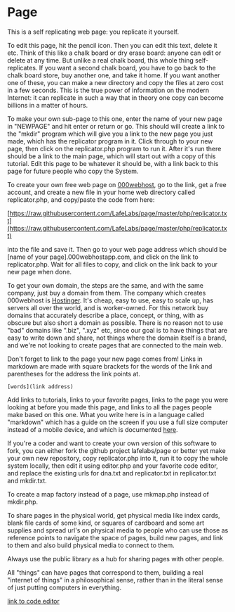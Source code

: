 # Page

This is a self replicating web page: you replicate it yourself.  

To edit this page, hit the pencil icon.  Then you can edit this text, delete it etc.  Think of this like a chalk board or dry erase board: anyone can edit or delete at any time.  But unlike a real chalk board, this whole thing self-replicates.  If you want a second chalk board, you have to go back to the chalk board store, buy another one, and take it home.  If you want another one of these, you can make a new directory and copy the files at zero cost in a few seconds.  This is the true power of information on the modern Internet: it can replicate in such a way that in theory one copy can become billions in a matter of hours.  

To make your own sub-page to this one, enter the name of your new page in "NEWPAGE" and hit enter or return or go.  This should will create a link to the "mkdir" program which will give you a link to the new page you just made, which has the replicator program in it.  Click through to your new page, then click on the replicator.php program to run it.  After it's run there should be a link to the main page, which will start out with a copy of this tutorial.  Edit this page to be whatever it should be, with a link back to this page for future people who copy the System.


To create your own free web page on [000webhost](https://www.000webhost.com/), go to the link, get a free account, and create a new file in your home web directory called replicator.php, and copy/paste the code from here:


[https://raw.githubusercontent.com/LafeLabs/page/master/php/replicator.txt](https://raw.githubusercontent.com/LafeLabs/page/master/php/replicator.txt)


into the file and save it.  Then go to your web page address which should be [name of your page].000webhostapp.com, and click on the link to replicator.php.  Wait for all files to copy, and click on the link back to your new page when done.

To get your own domain, the steps are the same, and with the same company, just buy a domain from them.  The company which creates 000webhost is [Hostinger](https://www.hostinger.com/).  It's cheap, easy to use, easy to scale up, has servers all over the world, and is worker-owned.  For this network buy domains that accurately describe a place, concept, or thing, with as obscure but also short a domain as possible. There is no reason not to use "bad" domains like ".biz", ".xyz" etc, since our goal is to have things that are easy to write down and share, not things where the domain itself is a brand, and we're not looking to create pages that are connected to the main web.  

Don't forget to link to the page your new page comes from!  Links in markdown are made with square brackets for the words of the link and parentheses for the address the link points at.  

```
[words](link address)
```

Add links to tutorials, links to your favorite pages, links to the page you were looking at before you made this page, and links to all the pages people make based on this one.  What you write here is in a language called "markdown" which has a guide on the screen if you use a full size computer instead of a mobile device, and which is documented [here](https://github.com/adam-p/markdown-here/wiki/Markdown-Cheatsheet).


If you're a coder and want to create your own version of this software to fork, you can either fork the github project lafelabs/page or better yet make your own new repository, copy replicator.php into it, run it to copy the whole system locally, then edit it using editor.php and your favorite code editor, and replace the existing urls for dna.txt and replicator.txt in replicator.txt and mkdir.txt.  

To create a map factory instead of a page, use mkmap.php instead of mkdir.php.

To share pages in the physical world, get physical media like index cards, blank file cards of some kind, or squares of cardboard and some art supplies and spread url's on physical media to people who can use those as reference points to navigate the space of pages, build new pages, and link to them and also build physical media to connect to them.

Always use the public library as a hub for sharing pages with other people.

All "things" can have pages that correspond to them, building a real "internet of things" in a philosophical sense, rather than in the literal sense of just putting computers in everything.

[link to code editor](editor.php)






